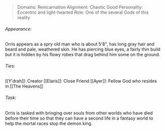 > Domains: Reincarnation
> Alignment: Chaotic Good
> Personality: Eccentric and light-hearted
> Role: One of the several Gods of this reality

###### Appearance:
Orris appears as a spry old man who is about 5'8", has long gray hair and beard and pale, weathered skin. He has piercing blue eyes, a fairly thin build but it is hidden by his flowy robes that drag behind him some on the ground.
###### Ties:
[[Y'drah]]: Creator
[[Elaris]]: Close Friend
[[Ayer]]: Fellow God who resides in [[The Heavens]]
###### Task:
Orris is tasked with bringing over souls from other worlds who have died before their time so that they can have a second life in a fantasy world to help the mortal races stop the demon king.